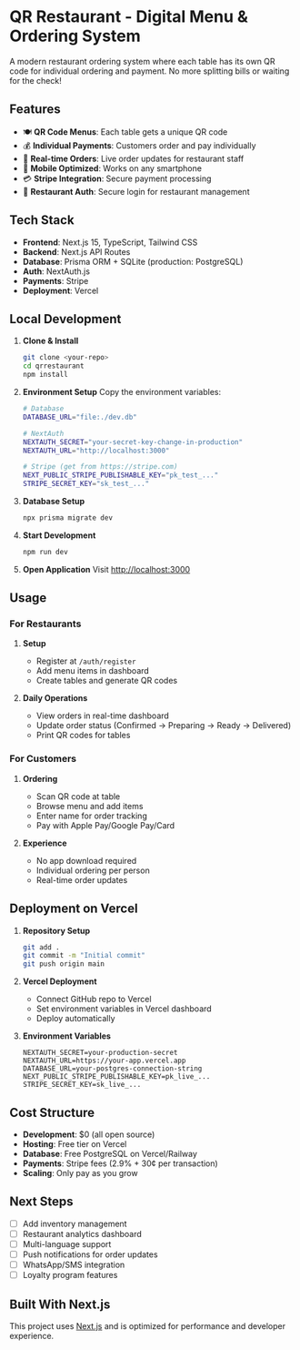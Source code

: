 # QR Restaurant - Digital Menu & Ordering System

A modern restaurant ordering system where each table has its own QR code for individual ordering and payment. No more splitting bills or waiting for the check!

## Features

- 🍽️ **QR Code Menus**: Each table gets a unique QR code
- 💰 **Individual Payments**: Customers order and pay individually  
- 🔄 **Real-time Orders**: Live order updates for restaurant staff
- 📱 **Mobile Optimized**: Works on any smartphone
- 💳 **Stripe Integration**: Secure payment processing
- 🔐 **Restaurant Auth**: Secure login for restaurant management

## Tech Stack

- **Frontend**: Next.js 15, TypeScript, Tailwind CSS
- **Backend**: Next.js API Routes
- **Database**: Prisma ORM + SQLite (production: PostgreSQL)
- **Auth**: NextAuth.js
- **Payments**: Stripe
- **Deployment**: Vercel

## Local Development

1. **Clone & Install**
   ```bash
   git clone <your-repo>
   cd qrrestaurant
   npm install
   ```

2. **Environment Setup**
   Copy the environment variables:
   ```bash
   # Database
   DATABASE_URL="file:./dev.db"
   
   # NextAuth
   NEXTAUTH_SECRET="your-secret-key-change-in-production"
   NEXTAUTH_URL="http://localhost:3000"
   
   # Stripe (get from https://stripe.com)
   NEXT_PUBLIC_STRIPE_PUBLISHABLE_KEY="pk_test_..."
   STRIPE_SECRET_KEY="sk_test_..."
   ```

3. **Database Setup**
   ```bash
   npx prisma migrate dev
   ```

4. **Start Development**
   ```bash
   npm run dev
   ```

5. **Open Application**
   Visit [http://localhost:3000](http://localhost:3000)

## Usage

### For Restaurants

1. **Setup**
   - Register at `/auth/register`
   - Add menu items in dashboard
   - Create tables and generate QR codes

2. **Daily Operations**
   - View orders in real-time dashboard
   - Update order status (Confirmed → Preparing → Ready → Delivered)
   - Print QR codes for tables

### For Customers

1. **Ordering**
   - Scan QR code at table
   - Browse menu and add items
   - Enter name for order tracking
   - Pay with Apple Pay/Google Pay/Card

2. **Experience**
   - No app download required
   - Individual ordering per person
   - Real-time order updates

## Deployment on Vercel

1. **Repository Setup**
   ```bash
   git add .
   git commit -m "Initial commit"
   git push origin main
   ```

2. **Vercel Deployment**
   - Connect GitHub repo to Vercel
   - Set environment variables in Vercel dashboard
   - Deploy automatically

3. **Environment Variables**
   ```
   NEXTAUTH_SECRET=your-production-secret
   NEXTAUTH_URL=https://your-app.vercel.app
   DATABASE_URL=your-postgres-connection-string
   NEXT_PUBLIC_STRIPE_PUBLISHABLE_KEY=pk_live_...
   STRIPE_SECRET_KEY=sk_live_...
   ```

## Cost Structure

- **Development**: $0 (all open source)
- **Hosting**: Free tier on Vercel
- **Database**: Free PostgreSQL on Vercel/Railway
- **Payments**: Stripe fees (2.9% + 30¢ per transaction)
- **Scaling**: Only pay as you grow

## Next Steps

- [ ] Add inventory management
- [ ] Restaurant analytics dashboard  
- [ ] Multi-language support
- [ ] Push notifications for order updates
- [ ] WhatsApp/SMS integration
- [ ] Loyalty program features

## Built With Next.js

This project uses [Next.js](https://nextjs.org) and is optimized for performance and developer experience.

